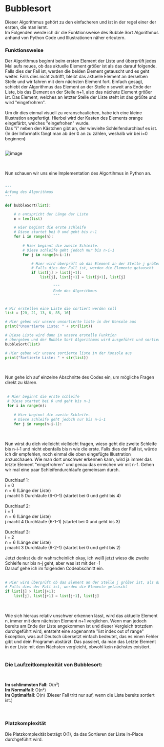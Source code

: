 # Bubblesort

Dieser Algorithmus gehört zu den einfacheren und ist in der regel einer der ersten, die man lernt.
<br>
Im Folgenden werde ich dir die Funktionsweise des Bubble Sort Algorithmus anhand von Python Code und Illustrationen näher erleutern.
<br>
### Funktionsweise
Der Algorithmus beginnt beim ersten Element der Liste und überprüft jedes Mal aufs neues, ob das aktuelle Element größer ist als das darauf folgende.
Falls dies der Fall ist, werden die beiden Element getauscht und es geht weiter.
Falls dies nicht zutrifft, bleibt das aktuelle Element an derselben Stelle und wir fahren mit dem nächsten Element fort.
Einfach gesagt, schiebt der Algorithmus das Element an der Stelle n soweit ans Ende der Liste, bis das Element an der Stelle n+1, also das nächste Element größer ist.
Das Element, welches an letzter Stelle der Liste steht ist das größte und wird "eingefrohren".
<br>
<br>
Um dir dies einmal visuell zu veranschaulichen, habe ich eine kleine Illustration angefertigt.
Hierbei wird der Kasten des Elements orange eingefärbt, welches "eingefrohen" wurde.<br>
Das "i" neben den Kästchen gibt an, der wievielte Schleifendurchlauf es ist.<br>
(In der Informatik fängt man ab der 0 an zu zählen, weshalb wir bei i=0 beginnen)
<br>
<br>

![image](https://user-images.githubusercontent.com/83044113/151702325-27d2b846-b6b1-402c-b3f1-e5266ed2684f.png)

<br>
<br>
Nun schauen wir uns eine Implementation des Algortihmus in Python an.
<br>
<br>

```python
"""                
Anfang des Algorithmus
"""

def bubbleSort(list):

    # n entspricht der Länge der Liste
    n = len(list)

    # Hier beginnt die erste schleife
    # Diese startet bei 0 und geht bis n-1
    for i in range(n):
        
        # Hier beginnt die zweite Schleife.
        # Diese schleife geht jedoch nur bis n-i-1
        for j in range(n-i-1):

            # Hier wird überprüft ob das Element an der Stelle j größer ist, als das Element eins weiter vorne.
            # Falls dies der Fall ist, werden die Elemente getauscht
            if list[j] > list[j+1]:
                list[j], list[j+1] = list[j+1], list[j]
                
                      """                
                      Ende des Algorithmus
                      """


# Wir erstellen eine Liste die sortiert werden soll
list = [20, 21, 13, 6, 85, 16]

# Hier geben wir unsere unsortierte liste in der Konsole aus
print("Unsortierte Liste: " + str(list))

# Diese Liste wird dann in unsere erstelle Funktion 
# übergeben und der Bubble Sort Algorithmus wird ausgeführt und sortiert die Liste
bubbleSort(list)

# Hier geben wir unsere sortierte liste in der Konsole aus
print("Sortierte Liste: " + str(list))
```
<br>
<br>
Nun gehe ich auf einzelne Abschnitte des Codes ein, um mögliche Fragen direkt zu klären.
<br>
<br>

```python
 # Hier beginnt die erste schleife
 # Diese startet bei 0 und geht bis n-1
 for i in range(n):
        
    # Hier beginnt die zweite Schleife.
    # Diese schleife geht jedoch nur bis n-i-1
    for j in range(n-i-1):
```
<br>
<br>
Nun wirst du dich vielleicht vielleicht fragen, wieso geht die zweite Schleife bis n-i-1 und nicht ebenfalls bis n wie die erste.
Falls dies der Fall ist, würde ich dir empfehlen, noch einmal die oben eingefügte Illustration anzuschauen.
Wie man dort unschwer erkennen kann, wird ja immer das letzte Element "eingefrohren" und genau das erreichen wir mit n-1.
Gehen wir mal eine paar Schleifendurchläufe gemeinsam durch.
<br>
<br>
Durchlauf 1:<br> i = 0<br>
             n = 6 (Länge der Liste)<br>
             j macht 5 Durchläufe (6-0-1) (startet bei 0 und geht bis 4)
<br>
<br>             
Durchlauf 2:<br> i = 1<br>
             n = 6 (Länge der Liste)<br>
             j macht 4 Durchläufe (6-1-1) (startet bei 0 und geht bis 3)
<br>
<br>             
Durchlauf 3:<br> i = 2<br>
             n = 6 (Länge der Liste)<br>
             j macht 3 Durchläufe (6-2-1) (startet bei 0 und geht bis 2)
<br>
<br>
Jetzt denkst du dir wahrscheinlich okay, ich weiß jetzt wieso die zweite Schleife nur bis n-j geht, aber was ist mit der -1
<br>
Darauf gehe ich im folgenden Codeabschnitt ein.
<br>
<br>

```python
# Hier wird überprüft ob das Element an der Stelle j größer ist, als das Element eins weiter vorne.
# Falls dies der Fall ist, werden die Elemente getauscht
if list[j] > list[j+1]:
    list[j], list[j+1] = list[j+1], list[j]
```
<br>
<br>
Wie sich hieraus relativ unschwer erkennen lässt, wird das aktuelle Element n, immer mit dem nächsten Element n+1 verglichen.
Wenn man jedoch bereits am Ende der Liste angekommen ist und dieser Vergleich trotzdem durchgeführt wird, entsteht eine sogenannte "list index out of range" Exception, was auf Deutsch übersetzt einfach bedeutet, das es einen Fehler gibt und dein Programm abstürzt.
Das passiert, da man das Letzte Element in der Liste mit dem Nächsten vergleicht, obwohl kein nächstes existiert.
<br>
<br>

### Die Laufzeitkomplexität von Bubblesort:
<br>

**Im schlimmsten Fall**: O(n²)<br>
**Im Normalfall**: O(n²)<br>
**Im Optimalfall**: O(n) (Dieser Fall tritt nur auf, wenn die Liste bereits sortiert ist.)<br>
<br>
<br>

### Platzkomplexität
Die Platzkomplexität beträgt O(1), da das Sortieren der Liste In-Place durchgeführt wird.
